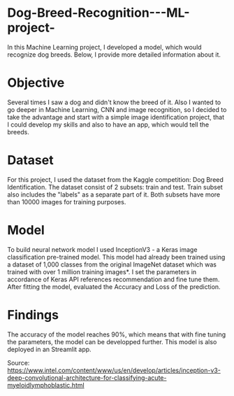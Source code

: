 # Dog-Breed-Recognition---ML-project-

In this Machine Learning project, I developed a model, which would recognize dog breeds. Below, I provide more detailed information about it.


# Objective

Several times I saw a dog and didn't know the breed of it. Also I wanted to go deeper in Machine Learning, CNN and image recognition, so I decided to take the advantage and start with a simple image identification project, that I could develop my skills and also to have an app, which would tell the breeds.


# Dataset

For this project, I used the dataset from the Kaggle competition: Dog Breed Identification. The dataset consist of 2 subsets: train and test. Train subset also includes the "labels" as a separate part of it. Both subsets have more than 10000 images for training purposes.


# Model

To build neural network model I used InceptionV3 - a Keras image classification pre-trained model. This model had already been trained using a dataset of 1,000 classes from the original ImageNet dataset which was trained with over 1 million training images*. I set the parameters in accordance of Keras API references recommendation and fine tune them. After fitting the model, evaluated the Accuracy and Loss of the prediction.


# Findings

The accuracy of the model reaches 90%, which means that with fine tuning the parameters, the model can be developped further. This model is also deployed in an Streamlit app.

Source: https://www.intel.com/content/www/us/en/develop/articles/inception-v3-deep-convolutional-architecture-for-classifying-acute-myeloidlymphoblastic.html
